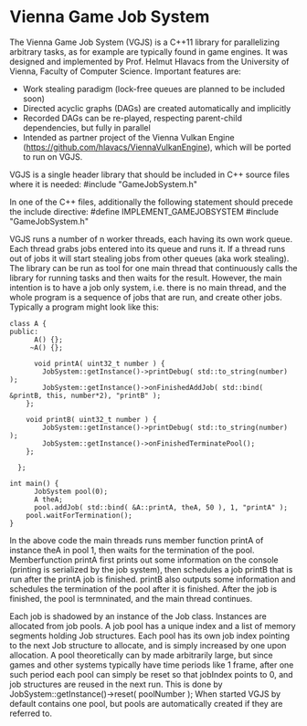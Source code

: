 # Vienna Game Job System
The Vienna Game Job System (VGJS) is a C++11 library for parallelizing arbitrary tasks, as for example are typically found in game engines. It was designed and implemented by Prof. Helmut Hlavacs from the University of Vienna, Faculty of Computer Science. Important features are:
* Work stealing paradigm (lock-free queues are planned to be included soon)
* Directed acyclic graphs (DAGs) are created automatically and implicitly
* Recorded DAGs can be re-played, respecting parent-child dependencies, but fully in parallel
* Intended as partner project of the Vienna Vulkan Engine (https://github.com/hlavacs/ViennaVulkanEngine), which will be ported to run on VGJS.

VGJS is a single header library that should be included in C++ source files where it is needed:
    #include "GameJobSystem.h"

In one of the C++ files, additionally the following statement should precede the include directive:
    #define IMPLEMENT_GAMEJOBSYSTEM
    #include "GameJobSystem.h"

VGJS runs a number of n worker threads, each having its own work queue. Each thread grabs jobs entered into its queue and runs it. If a thread runs out of jobs it will start stealing jobs from other queues (aka work stealing). The library can be run as tool for one main thread that continuously calls the library for running tasks and then waits for the result. However, the main intention is to have a job only system, i.e. there is no main thread, and the whole program is a sequence of jobs that are run, and create other jobs. Typically a program might look like this:

    class A {
    public:
	      A() {};
	     ~A() {};

	      void printA( uint32_t number ) {
            JobSystem::getInstance()->printDebug( std::to_string(number) );
            JobSystem::getInstance()->onFinishedAddJob( std::bind( &printB, this, number*2), "printB" );
        };

        void printB( uint32_t number ) {
            JobSystem::getInstance()->printDebug( std::to_string(number) );
            JobSystem::getInstance()->onFinishedTerminatePool();
        };

	  };

    int main() {
	      JobSystem pool(0);
	      A theA;
	      pool.addJob( std::bind( &A::printA, theA, 50 ), 1, "printA" );
        pool.waitForTermination();
    }

In the above code the main threads runs member function printA of instance theA in pool 1, then waits for the termination of the pool. Memberfunction printA first prints out some information on the console (printing is serialized by the job system), then schedules a job printB that is run after the printA job is finished. printB also outputs some information and schedules the termination of the pool after it is finished.
After the job is finished, the pool is termninated, and the main thread continues.

Each job is shadowed by an instance of the Job class. Instances are allocated from job pools. A job pool has a unique index and a list of memory segments holding Job structures. Each pool has its own job index pointing to the next Job structure to allocate, and is simply increased by one upon allocation. A pool theoretically can by made arbitrarily large, but since games and other systems typically have time periods like 1 frame, after one such period each pool can simply be reset so that jobIndex points to 0, and job structures are reused in the next run. This is done by
    JobSystem::getInstance()->reset( poolNumber );
When started VGJS by default contains one pool, but pools are automatically created if they are referred to.
